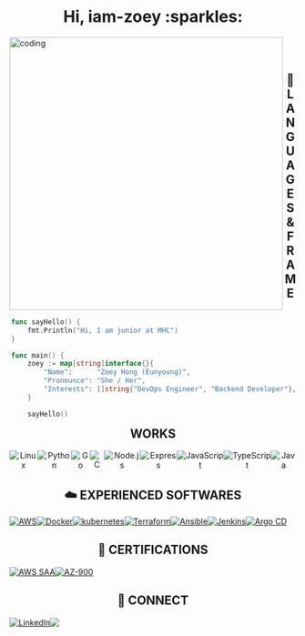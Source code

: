 <h1 align="center">Hi, iam-zoey :sparkles: </h1>

<div style="float: left; padding-left"> 
<img align="left" alt="coding" width="480"
    src="https://user-images.githubusercontent.com/67743970/232867255-3d21aa98-0c56-43ab-afe9-a1cb63c33007.gif">
</div>

<div style="float: right; padding-right">
    
```go
func sayHello() {
    fmt.Println("Hi, I am junior at MHC")
}

func main() {
    zoey := map[string]interface{}{
        "Name":      "Zoey Hong (Eunyoung)",
        "Pronounce": "She / Her",
        "Interests": []string{"DevOps Engineer", "Backend Developer"},
    }

    sayHello() 
```
</div> 


    
<br></br>


<h2 style="text-align", align="center"> 🌱 LANGUAGES & FRAMEWORKS  </h2>
<div align="center", style="display: flex; flex-direction: row;">
    <img alt="Linux" src="https://img.shields.io/badge/Linux-14354C.svg?style=for-the-badge&logo=linux&logoColor=white">
    <img alt="Python" src="https://img.shields.io/badge/Python-14354C.svg?style=for-the-badge&logo=python&logoColor=white">
    <img alt="Go" src="https://img.shields.io/badge/Go-00ADD8.svg?style=for-the-badge&logo=go&logoColor=white">
    <img alt=" C" src="https://img.shields.io/badge/C-00599C.svg?style=for-the-badge&logo=c&logoColor=white">
    <img alt="Node.js" src="https://img.shields.io/badge/Node.js-43853D.svg?style=for-the-badge&logo=node.js&logoColor=white">
    <img alt="Express" src="https://img.shields.io/badge/Express-282C34?style=for-the-badge&logo=express&logoColor=FFFFFF" >
    <img alt="JavaScript" src="https://img.shields.io/badge/JavaScript-F7DF1E.svg?style=for-the-badge&logo=javascript&logoColor=black">
    <img alt="TypeScript" src="https://img.shields.io/badge/TypeScript-007acc.svg?style=for-the-badge&logo=typescript&logoColor=white">
    <img alt="Java" src="https://img.shields.io/badge/Java-A4373A.svg?style=for-the-badge&logo=openjdk&logoColor=white">
</div>


<h2 style="text-align", align="center"> ☁️ EXPERIENCED SOFTWARES  </h2>
<div align="center", style="display: flex; flex-direction: row;">
    <a href="https://aws.amazon.com"><img alt="AWS"
            src="https://img.shields.io/badge/AWS-232F3E?style=for-the-badge&logo=amazon&logoColor=white"></a>
    <a href="https://www.docker.com/"><img alt="Docker"
            src="https://img.shields.io/badge/Docker-86baf3?style=for-the-badge&logo=Docker&logoColor=white"></a>
    <a href="https://www.kubernetes.io/"><img alt="kubernetes"
            src="https://img.shields.io/badge/kubernetes-0e74bc?style=for-the-badge&logo=Kubernetes&logoColor=white"></a>
    <a href="https://www.terraform.io"><img alt="Terraform"
            src="https://img.shields.io/badge/Terraform-9c74b5?style=for-the-badge&logo=Terraform&logoColor=white"></a>
    <a href="https://www.ansible.com/"><img alt="Ansible"
            src="https://img.shields.io/badge/Ansible-black?style=for-the-badge&logo=Ansible&logoColor=white"></a>
    <a href="https://www.jenkins.io"><img alt="Jenkins"
            src="https://img.shields.io/badge/Jenkins-CC342D?style=for-the-badge&logo=Jenkins&logoColor=white"></a>
    <a href="https://argo-cd.readthedocs.io/en/stable/"><img alt="Argo CD"
            src="https://img.shields.io/badge/Argo CD-f57e2c?style=for-the-badge&logo=Argo&logoColor=white"></a>
</div>




<h2 style="text-align", align="center"> 🚀 CERTIFICATIONS  </h2>
<div align="center", style="display: flex; flex-direction: row;">
    <a href="https://www.credly.com/badges/3f96f9d8-a929-4c20-bd1a-0d7247cbc05c/public_url"><img alt="AWS SAA"
            src="https://img.shields.io/badge/AWS-Certified Solution Architect-white?style=for-the-badge&logo=amazon&logoColor=white"></a>
    <a href="https://www.credly.com/badges/ef6d12a4-be8a-49d7-bb2f-74c41ec84b83/public_url"><img alt="AZ-900"
            src="https://img.shields.io/badge/Microsoft-AZ 900-fff099?style=for-the-badge&logo=Microsoft&logoColor=white"></a>
</div>




<h2 style="text-align", align="center"> 📧 CONNECT  </h2>
<div align="center", style="display: flex; flex-direction: row;">
    <a href="https://www.linkedin.com/in/iamzoey/"><img alt="Linkedln"
            src="https://img.shields.io/badge/linkedin-%230077B5.svg?style=for-the-badge&logo=linkedin&logoColor=white"></a>
    <a href="https://hellozoey.notion.site/Eunyoung-Hong-095848d19a4643e5b75dbc9c422d1224"><img
            src="https://img.shields.io/badge/Notion-F3F3F3.svg?style=for-the-badge&logo=notion&logoColor=black"></a>
</div>



